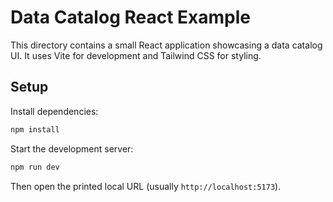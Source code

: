 # Data Catalog React Example

This directory contains a small React application showcasing a data catalog UI. It uses Vite for development and Tailwind CSS for styling.

## Setup

Install dependencies:

```bash
npm install
```

Start the development server:

```bash
npm run dev
```

Then open the printed local URL (usually `http://localhost:5173`).
